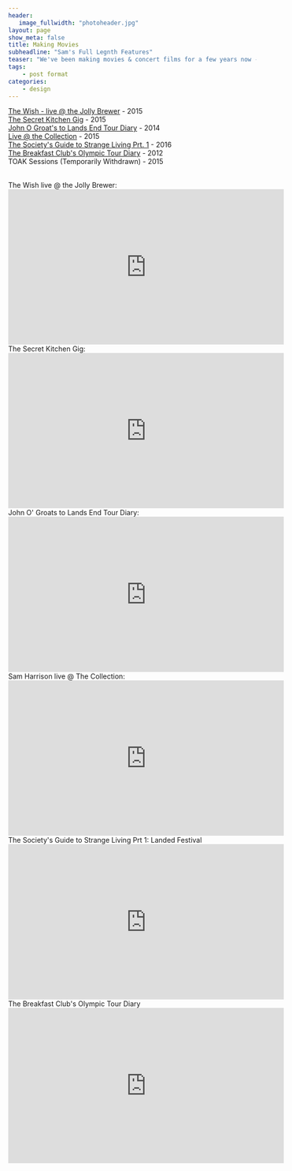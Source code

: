 ```yaml
---
header:
   image_fullwidth: "photoheader.jpg"
layout: page
show_meta: false
title: Making Movies
subheadline: "Sam's Full Legnth Features"
teaser: "We've been making movies & concert films for a few years now - Here's our filmography!!!"
tags:
    - post format
categories:
    - design 
---
```

<!--more-->
 <a href="https://youtu.be/JK2jhnZVMZI">The Wish - live @ the Jolly Brewer</a>    - 2015<br>
 <a href="https://youtu.be/qxd_jckMoUI">The Secret Kitchen Gig</a>    - 2015<br>
 <a href="https://youtu.be/kUMhRcotOvY">John O Groat's to Lands End Tour Diary</a>   - 2014<br>
 <a href="https://youtu.be/Q-BxIYCpXXk">Live @ the Collection</a>  - 2015<br>
 <a href="https://youtu.be/BrtIanK7zK0">The Society's Guide to Strange Living Prt. 1</a>   - 2016<br>
 <a href="https://youtu.be/6JWy3F1onm0">The Breakfast Club's Olympic Tour Diary</a>  - 2012<br>
 TOAK Sessions (Temporarily Withdrawn)  - 2015 

<br>
 The Wish live @ the Jolly Brewer:<br>
 <iframe width="560" height="315" src="https://www.youtube.com/embed/JK2jhnZVMZI" frameborder="0" allowfullscreen></iframe>
 <br>
 The Secret Kitchen Gig:<br>
 <iframe width="560" height="315" src="https://www.youtube.com/embed/qxd_jckMoUI" frameborder="0" allowfullscreen></iframe>
 <br>
 John O' Groats to Lands End Tour Diary:
 <iframe width="560" height="315" src="https://www.youtube.com/embed/kUMhRcotOvY" frameborder="0" allowfullscreen></iframe>
 <br>
 Sam Harrison live @ The Collection:
 <iframe width="560" height="315" src="https://www.youtube.com/embed/Q-BxIYCpXXk" frameborder="0" allowfullscreen></iframe>
 <br>
 The Society's Guide to Strange Living Prt 1: Landed Festival
 <iframe width="560" height="315" src="https://www.youtube.com/embed/BrtIanK7zK0" frameborder="0" allowfullscreen></iframe>
 <br>
 The Breakfast Club's Olympic Tour Diary
 <iframe width="560" height="315" src="https://www.youtube.com/embed/6JWy3F1onm0" frameborder="0" allowfullscreen></iframe>
 <br>

